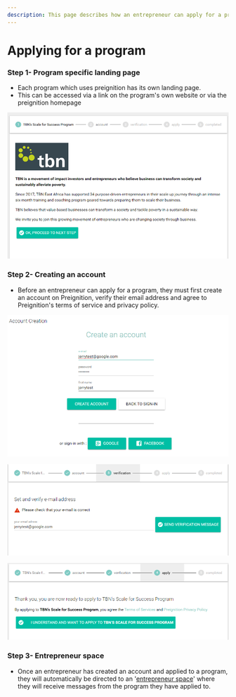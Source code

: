 ```yaml
---
description: This page describes how an entrepreneur can apply for a program.
---
```


# Applying for a program

### Step 1- Program specific landing page

* Each program which uses preignition has its own landing page.
* This can be accessed via a link on the program's own website or via the preignition homepage

![Example of the landing page for TBN Kenya](../.gitbook/assets/image_guide%20%2850%29.png)

### Step 2- Creating an account

* Before an entrepreneur can apply for a program, they must first create an account on Preignition, verify their email address and agree to Preignition's terms of service and privacy policy.

![creating an account](../.gitbook/assets/image_guide%20%2810%29.png)

  


![Verifying the email address](../.gitbook/assets/image_guide%20%2896%29.png)

![Applying to a program and agreeing to Terms of Service and Privacy Policy](../.gitbook/assets/image_guide%20%28105%29.png)

### Step 3-  Entrepreneur space

* Once an entrepreneur has created an account and applied to a program, they will automatically be directed to an '[entrepreneur space](https://docs.preignition.org/~/edit/drafts/-LGf5mwXyHR3XwR4-zao/entrepreneurs/entrepreneur-space)' where they will receive messages from the program they have applied to.

